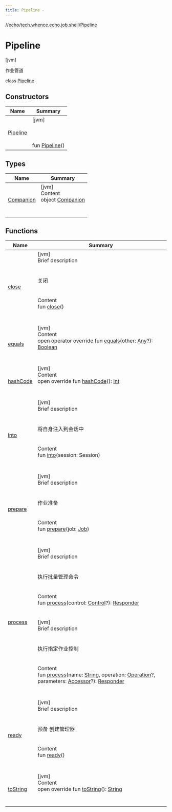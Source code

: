 ```yaml
---
title: Pipeline -
---
```

//[echo](../../index.md)/[tech.whence.echo.job.shell](../index.md)/[Pipeline](index.md)



# Pipeline  
 [jvm] 

作业管道

class [Pipeline](index.md)   


## Constructors  
  
|  Name|  Summary| 
|---|---|
| [Pipeline](-pipeline.md)|  [jvm] <br><br><br><br>fun [Pipeline](-pipeline.md)()   <br>


## Types  
  
|  Name|  Summary| 
|---|---|
| [Companion](-companion/index.md)| [jvm]  <br>Content  <br>object [Companion](-companion/index.md)  <br><br><br>


## Functions  
  
|  Name|  Summary| 
|---|---|
| [close](close.md)| [jvm]  <br>Brief description  <br><br><br>关闭<br><br>  <br>Content  <br>fun [close](close.md)()  <br><br><br>
| [equals](../../tech.whence.echo.webclient.response.exception/-response-unrecognized-exception/index.md#kotlin/Any/equals/#kotlin.Any?/PointingToDeclaration/)| [jvm]  <br>Content  <br>open operator override fun [equals](../../tech.whence.echo.webclient.response.exception/-response-unrecognized-exception/index.md#kotlin/Any/equals/#kotlin.Any?/PointingToDeclaration/)(other: [Any](https://kotlinlang.org/api/latest/jvm/stdlib/kotlin/-any/index.html)?): [Boolean](https://kotlinlang.org/api/latest/jvm/stdlib/kotlin/-boolean/index.html)  <br><br><br>
| [hashCode](../../tech.whence.echo.webclient.response.exception/-response-unrecognized-exception/index.md#kotlin/Any/hashCode/#/PointingToDeclaration/)| [jvm]  <br>Content  <br>open override fun [hashCode](../../tech.whence.echo.webclient.response.exception/-response-unrecognized-exception/index.md#kotlin/Any/hashCode/#/PointingToDeclaration/)(): [Int](https://kotlinlang.org/api/latest/jvm/stdlib/kotlin/-int/index.html)  <br><br><br>
| [into](into.md)| [jvm]  <br>Brief description  <br><br><br>将自身注入到会话中<br><br>  <br>Content  <br>fun [into](into.md)(session: Session)  <br><br><br>
| [prepare](prepare.md)| [jvm]  <br>Brief description  <br><br><br>作业准备<br><br>  <br>Content  <br>fun [prepare](prepare.md)(job: [Job](../../tech.whence.echo.job/-job/index.md))  <br><br><br>
| [process](process.md)| [jvm]  <br>Brief description  <br><br><br>执行批量管理命令<br><br>  <br>Content  <br>fun [process](process.md)(control: [Control](../-control/index.md)?): [Responder](../-responder/index.md)  <br><br><br>[jvm]  <br>Brief description  <br><br><br>执行指定作业控制<br><br>  <br>Content  <br>fun [process](process.md)(name: [String](https://kotlinlang.org/api/latest/jvm/stdlib/kotlin/-string/index.html), operation: [Operation](../-operation/index.md)?, parameters: [Accessor](../../tech.whence.echo.container.accessor/-accessor/index.md)?): [Responder](../-responder/index.md)  <br><br><br>
| [ready](ready.md)| [jvm]  <br>Brief description  <br><br><br>预备 创建管理器<br><br>  <br>Content  <br>fun [ready](ready.md)()  <br><br><br>
| [toString](../../tech.whence.echo.webclient.response.exception/-response-unrecognized-exception/index.md#kotlin/Any/toString/#/PointingToDeclaration/)| [jvm]  <br>Content  <br>open override fun [toString](../../tech.whence.echo.webclient.response.exception/-response-unrecognized-exception/index.md#kotlin/Any/toString/#/PointingToDeclaration/)(): [String](https://kotlinlang.org/api/latest/jvm/stdlib/kotlin/-string/index.html)  <br><br><br>

